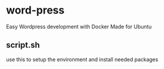 # word-press
Easy Wordpress development with Docker
Made for Ubuntu

## script.sh
use this to setup the environment and install needed packages

